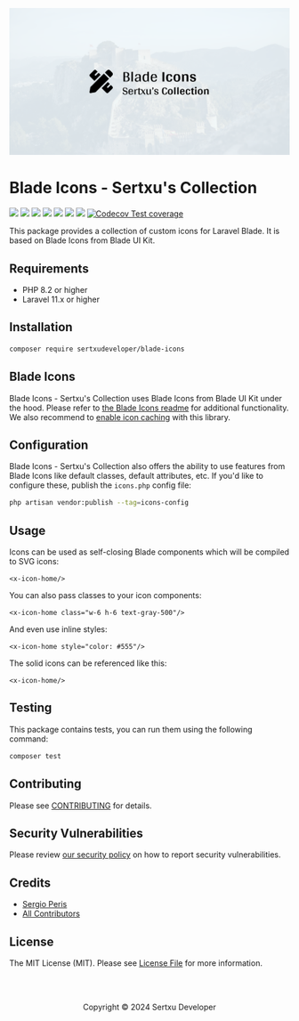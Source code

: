 <p align="center"><img src="/art/socialcard.png" alt="Custom icons for Laravel Blade by Sertxu Developer"></p>

# Blade Icons - Sertxu's Collection

![](https://img.shields.io/github/v/release/sertxudeveloper/blade-icons) ![](https://github.com/sertxudeveloper/blade-icons/actions/workflows/tests.yml/badge.svg) ![](https://img.shields.io/github/license/sertxudeveloper/blade-icons) ![](https://img.shields.io/github/repo-size/sertxudeveloper/blade-icons) ![](https://img.shields.io/packagist/dt/sertxudeveloper/blade-icons) ![](https://img.shields.io/github/issues/sertxudeveloper/blade-icons) ![](https://img.shields.io/packagist/php-v/sertxudeveloper/blade-icons) [![Codecov Test coverage](https://img.shields.io/codecov/c/github/sertxudeveloper/blade-icons)](https://app.codecov.io/gh/sertxudeveloper/blade-icons)

This package provides a collection of custom icons for Laravel Blade. It is based on Blade Icons from Blade UI Kit.

## Requirements

- PHP 8.2 or higher
- Laravel 11.x or higher

## Installation

```bash
composer require sertxudeveloper/blade-icons
```

## Blade Icons

Blade Icons - Sertxu's Collection uses Blade Icons from Blade UI Kit under the hood. Please refer to [the Blade Icons readme](https://github.com/blade-ui-kit/blade-icons) for additional functionality. We also recommend to [enable icon caching](https://github.com/blade-ui-kit/blade-icons#caching) with this library.

## Configuration

Blade Icons - Sertxu's Collection also offers the ability to use features from Blade Icons like default classes, default attributes, etc. If you'd like to configure these, publish the `icons.php` config file:

```bash
php artisan vendor:publish --tag=icons-config
```

## Usage

Icons can be used as self-closing Blade components which will be compiled to SVG icons:

```blade
<x-icon-home/>
```

You can also pass classes to your icon components:

```blade
<x-icon-home class="w-6 h-6 text-gray-500"/>
```

And even use inline styles:

```blade
<x-icon-home style="color: #555"/>
```

The solid icons can be referenced like this:

```blade
<x-icon-home/>
```

## Testing

This package contains tests, you can run them using the following command:

```bash
composer test
```

## Contributing

Please see [CONTRIBUTING](https://github.com/sertxudeveloper/.github/blob/main/CONTRIBUTING.md) for details.

## Security Vulnerabilities

Please review [our security policy](../../security/policy) on how to report security vulnerabilities.

## Credits

- [Sergio Peris](https://github.com/sertxudev)
- [All Contributors](../../contributors)

## License

The MIT License (MIT). Please see [License File](LICENSE.md) for more information.

<br><br>
<p align="center">Copyright © 2024 Sertxu Developer</p>
